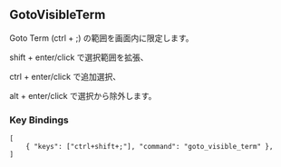 ## GotoVisibleTerm

Goto Term (ctrl + ;) の範囲を画面内に限定します。

shift + enter/click で選択範囲を拡張、

ctrl + enter/click で追加選択、

alt + enter/click で選択から除外します。



### Key Bindings

```
[
	{ "keys": ["ctrl+shift+;"], "command": "goto_visible_term" },
]
```